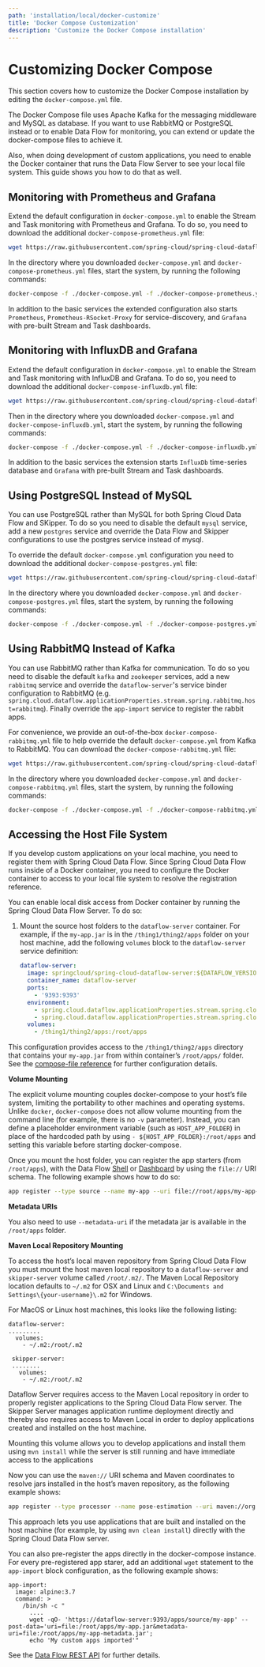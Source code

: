 ```yaml
---
path: 'installation/local/docker-customize'
title: 'Docker Compose Customization'
description: 'Customize the Docker Compose installation'
---
```


# Customizing Docker Compose

This section covers how to customize the Docker Compose installation by editing the `docker-compose.yml` file.

The Docker Compose file uses Apache Kafka for the messaging middleware and MySQL as database.
If you want to use RabbitMQ or PostgreSQL instead or to enable Data Flow for monitoring, you can extend or update the docker-compose files to achieve it.

Also, when doing development of custom applications, you need to enable the Docker container that runs the Data Flow Server to see your local file system. This guide shows you how to do that as well.

## Monitoring with Prometheus and Grafana

Extend the default configuration in `docker-compose.yml` to enable the Stream and Task monitoring with Prometheus and Grafana. To do so, you need to download the additional `docker-compose-prometheus.yml` file:

```bash
wget https://raw.githubusercontent.com/spring-cloud/spring-cloud-dataflow/v%dataflow-milestone-version%/spring-cloud-dataflow-server/docker-compose-prometheus.yml
```

In the directory where you downloaded `docker-compose.yml` and `docker-compose-prometheus.yml` files, start the system, by running the following commands:

```bash
docker-compose -f ./docker-compose.yml -f ./docker-compose-prometheus.yml up
```

In addition to the basic services the extended configuration also starts `Prometheus`, `Prometheus-RSocket-Proxy` for service-discovery, and `Grafana` with pre-built Stream and Task dashboards.

## Monitoring with InfluxDB and Grafana

Extend the default configuration in `docker-compose.yml` to enable the Stream and Task monitoring with InfluxDB and Grafana. To do so, you need to download the additional `docker-compose-influxdb.yml` file:

```bash
wget https://raw.githubusercontent.com/spring-cloud/spring-cloud-dataflow/v%dataflow-milestone-version%/spring-cloud-dataflow-server/docker-compose-influxdb.yml
```

Then in the directory where you downloaded `docker-compose.yml` and `docker-compose-influxdb.yml`, start the system, by running the following commands:

```bash
docker-compose -f ./docker-compose.yml -f ./docker-compose-influxdb.yml up
```

In addition to the basic services the extension starts `InfluxDb` time-series database and `Grafana` with pre-built Stream and Task dashboards.

## Using PostgreSQL Instead of MySQL

You can use PostgreSQL rather than MySQL for both Spring Cloud Data Flow and SKipper. To do so you need to disable the default `mysql` service, add a new `postgres` service and override the Data Flow and Skipper configurations to use the postgres service instead of mysql.

To override the default `docker-compose.yml` configuration you need to download the additional `docker-compose-postgres.yml` file:

```bash
wget https://raw.githubusercontent.com/spring-cloud/spring-cloud-dataflow/v%dataflow-milestone-version%/spring-cloud-dataflow-server/docker-compose-postgres.yml
```

In the directory where you downloaded `docker-compose.yml` and `docker-compose-postgres.yml` files, start the system, by running the following commands:

```bash
docker-compose -f ./docker-compose.yml -f ./docker-compose-postgres.yml up
```

## Using RabbitMQ Instead of Kafka

You can use RabbitMQ rather than Kafka for communication. To do so you need to disable the default `kafka` and `zookeeper` services, add a new `rabbitmq` service and override the `dataflow-server`'s service binder configuration to RabbitMQ (e.g. `spring.cloud.dataflow.applicationProperties.stream.spring.rabbitmq.host=rabbitmq`). Finally override the `app-import` service to register the rabbit apps.

For convenience, we provide an out-of-the-box `docker-compose-rabbitmq.yml` file to help override the default `docker-compose.yml` from Kafka to RabbitMQ. You can download the `docker-compose-rabbitmq.yml` file:

```bash
wget https://raw.githubusercontent.com/spring-cloud/spring-cloud-dataflow/v%dataflow-milestone-version%/spring-cloud-dataflow-server/docker-compose-rabbitmq.yml
```

In the directory where you downloaded `docker-compose.yml` and `docker-compose-rabbitmq.yml` files, start the system, by running the following commands:

```bash
docker-compose -f ./docker-compose.yml -f ./docker-compose-rabbitmq.yml up
```

## Accessing the Host File System

If you develop custom applications on your local machine, you need to register them with Spring Cloud Data Flow.
Since Spring Cloud Data Flow runs inside of a Docker container, you need to configure the Docker container to access to your local file system to resolve the registration reference.

You can enable local disk access from Docker container by running the Spring Cloud Data Flow Server. To do so:

1. Mount the source host folders to the `dataflow-server` container. For example, if the `my-app.jar` is in the `/thing1/thing2/apps` folder on your host machine, add the following `volumes` block to the `dataflow-server` service definition:
   ```yaml
   dataflow-server:
     image: springcloud/spring-cloud-dataflow-server:${DATAFLOW_VERSION}
     container_name: dataflow-server
     ports:
       - '9393:9393'
     environment:
       - spring.cloud.dataflow.applicationProperties.stream.spring.cloud.stream.kafka.binder.brokers=kafka:9092
       - spring.cloud.dataflow.applicationProperties.stream.spring.cloud.stream.kafka.binder.zkNodes=zookeeper:2181
     volumes:
       - /thing1/thing2/apps:/root/apps
   ```

This configuration provides access to the `/thing1/thing2/apps` directory that contains your `my-app.jar` from within container’s `/root/apps/` folder. See the [compose-file reference](https://docs.docker.com/compose/compose-file/compose-file-v2/) for further configuration details.

<!--TIP-->

**Volume Mounting**

The explicit volume mounting couples docker-compose to your host’s file system, limiting the portability to other machines and operating systems.
Unlike `docker`, `docker-compose` does not allow volume mounting from the command line (for example, there is no `-v` parameter).
Instead, you can define a placeholder environment variable (such as `HOST_APP_FOLDER`) in place of the hardcoded path by using `- ${HOST_APP_FOLDER}:/root/apps` and setting this variable before starting docker-compose.

<!--END_TIP-->

Once you mount the host folder, you can register the app starters (from `/root/apps`), with the Data Flow
[Shell](https://docs.spring.io/spring-cloud-dataflow/docs/current/reference/htmlsingle/#shell)
or
[Dashboard](https://docs.spring.io/spring-cloud-dataflow/docs/current/reference/htmlsingle/#dashboard-apps)
by using the `file://` URI schema. The following example shows how to do
so:

```bash
app register --type source --name my-app --uri file://root/apps/my-app-1.0.0.RELEASE.jar
```

<!--NOTE-->

**Metadata URIs**

You also need to use `--metadata-uri` if the metadata jar is available in the `/root/apps` folder.

<!--END_NOTE-->

**Maven Local Repository Mounting**

To access the host’s local maven repository from Spring Cloud Data Flow you must mount the host maven local repository to a `dataflow-server` and `skipper-server` volume called `/root/.m2/`. The Maven Local Repository location defaults to `~/.m2` for OSX and Linux and `C:\Documents and Settings\{your-username}\.m2` for Windows.

For MacOS or Linux host machines, this looks like the following listing:

```
dataflow-server:
.........
  volumes:
    - ~/.m2:/root/.m2

 skipper-server:
 ........
   volumes:
    - ~/.m2:/root/.m2
```

<!--NOTE-->

Dataflow Server requires access to the Maven Local repository in order to properly register applications to the Spring Cloud Data Flow server. The Skipper Server manages application runtime deployment directly and thereby also requires access to Maven Local in order to deploy applications created and installed on the host machine.

Mounting this volume allows you to develop applications and install them using `mvn install` while the server is still running and have immediate access to the applications

<!--END_NOTE-->

Now you can use the `maven://` URI schema and Maven coordinates to
resolve jars installed in the host’s maven repository, as the following
example shows:

```bash
app register --type processor --name pose-estimation --uri maven://org.springframework.cloud.stream.app:pose-estimation-processor-rabbit:2.0.2.BUILD-SNAPSHOT --metadata-uri maven://org.springframework.cloud.stream.app:pose-estimation-processor-rabbit:jar:metadata:2.0.2.BUILD-SNAPSHOT
```

This approach lets you use applications that are built and installed on the
host machine (for example, by using `mvn clean install`) directly with
the Spring Cloud Data Flow server.

You can also pre-register the apps directly in the docker-compose instance. For
every pre-registered app starer, add an additional `wget` statement to
the `app-import` block configuration, as the following example shows:

```
app-import:
  image: alpine:3.7
  command: >
    /bin/sh -c "
      ....
      wget -qO- 'https://dataflow-server:9393/apps/source/my-app' --post-data='uri=file:/root/apps/my-app.jar&metadata-uri=file:/root/apps/my-app-metadata.jar';
      echo 'My custom apps imported'"
```

See the [Data Flow REST API](https://docs.spring.io/spring-cloud-dataflow/docs/current/reference/htmlsingle/#resources-registered-applications)
for further details.
